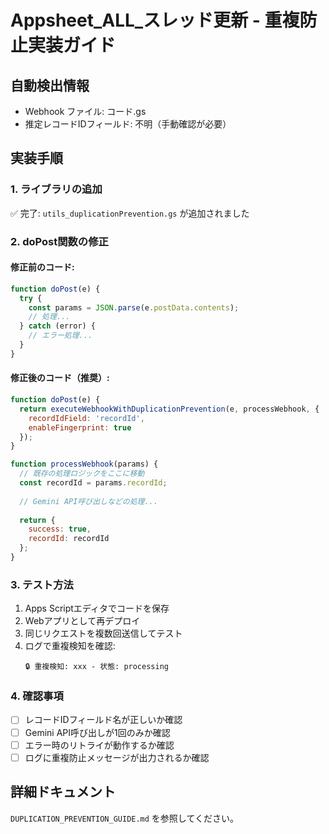
# Appsheet_ALL_スレッド更新 - 重複防止実装ガイド

## 自動検出情報
- Webhook ファイル: コード.gs
- 推定レコードIDフィールド: 不明（手動確認が必要）

## 実装手順

### 1. ライブラリの追加
✅ 完了: `utils_duplicationPrevention.gs` が追加されました

### 2. doPost関数の修正

#### 修正前のコード:
```javascript
function doPost(e) {
  try {
    const params = JSON.parse(e.postData.contents);
    // 処理...
  } catch (error) {
    // エラー処理...
  }
}
```

#### 修正後のコード（推奨）:
```javascript
function doPost(e) {
  return executeWebhookWithDuplicationPrevention(e, processWebhook, {
    recordIdField: 'recordId',
    enableFingerprint: true
  });
}

function processWebhook(params) {
  // 既存の処理ロジックをここに移動
  const recordId = params.recordId;
  
  // Gemini API呼び出しなどの処理...
  
  return {
    success: true,
    recordId: recordId
  };
}
```

### 3. テスト方法

1. Apps Scriptエディタでコードを保存
2. Webアプリとして再デプロイ
3. 同じリクエストを複数回送信してテスト
4. ログで重複検知を確認:
   ```
   🔒 重複検知: xxx - 状態: processing
   ```

### 4. 確認事項

- [ ] レコードIDフィールド名が正しいか確認
- [ ] Gemini API呼び出しが1回のみか確認  
- [ ] エラー時のリトライが動作するか確認
- [ ] ログに重複防止メッセージが出力されるか確認

## 詳細ドキュメント

`DUPLICATION_PREVENTION_GUIDE.md` を参照してください。
